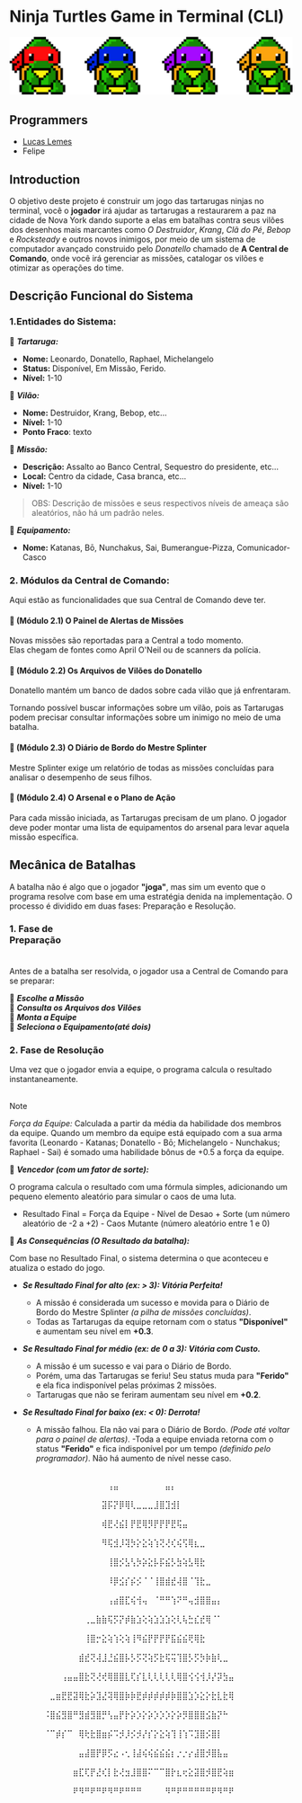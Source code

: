 # Ninja Turtles Game in Terminal (CLI)

![ninja-turtle-pixel](images/ninjas.png)

## Programmers
- [Lucas Lemes](https://github.com/L3mSv) 
- Felipe 

## Introduction
O objetivo deste projeto é construir um jogo das tartarugas ninjas no terminal, você o **jogador** irá ajudar as tartarugas a restaurarem a paz na cidade de Nova York dando suporte a elas em batalhas contra seus vilões dos desenhos mais marcantes como _O Destruidor_, _Krang_, _Clã do Pé_, _Bebop_ e _Rocksteady_ e outros novos inimigos, por meio de um sistema de computador avançado construido pelo _Donatello_ chamado de **A Central de Comando**, onde você irá gerenciar as missões, catalogar os vilões e otimizar as operações do time.

## Descrição Funcional do Sistema

### 1.Entidades do Sistema:

:pizza: ***Tartaruga:***<br/>
- **Nome:** Leonardo, Donatello, Raphael, Michelangelo<br/>
- **Status:** Disponível, Em Missão, Ferido.<br/>
- **Nível:** 1-10<br/>

:pizza: ***Vilão:***<br/>
- **Nome:** Destruidor, Krang, Bebop, etc...<br/>
- **Nível:** 1-10<br/>
- **Ponto Fraco**: texto<br/>

:pizza: ***Missão:***<br/> 
- **Descrição:** Assalto ao Banco Central, Sequestro do presidente, etc...<br/>
- **Local:** Centro da cidade, Casa branca, etc...<br/>
- **Nível:** 1-10<br/>
>OBS: Descrição de missões e seus respectivos níveis de ameaça são aleatórios, não há um padrão neles.

:pizza: ***Equipamento:***<br/>
- **Nome:** Katanas, Bō, Nunchakus, Sai, Bumerangue-Pizza, Comunicador-Casco<br/>


### 2. Módulos da Central de Comando:
Aqui estão as funcionalidades que sua Central de Comando deve ter.<br/>

#### :pizza: (Módulo 2.1) O Painel de Alertas de Missões

Novas missões são reportadas para a Central a todo momento.<br/>
Elas chegam de fontes como April O'Neil ou de scanners da polícia.<br/>

#### :pizza: (Módulo 2.2) Os Arquivos de Vilões do Donatello

Donatello mantém um banco de dados sobre cada vilão que já enfrentaram.<br/>

Tornando possível buscar informações sobre um vilão, pois as Tartarugas
podem precisar consultar informações sobre um inimigo no meio de uma
batalha.

#### :pizza: (Módulo 2.3) O Diário de Bordo do Mestre Splinter

Mestre Splinter exige um relatório de todas as missões concluídas para
analisar o desempenho de seus filhos.

#### :pizza: (Módulo 2.4) O Arsenal e o Plano de Ação

Para cada missão iniciada, as Tartarugas precisam de um plano. O jogador deve poder montar uma lista de equipamentos do arsenal para levar aquela missão específica.⠀⠀⠀⠀

## Mecânica de Batalhas⠀⠀⠀⠀⠀⠀

A batalha não é algo que o jogador **"joga"**, mas sim um evento que o programa resolve com base em uma
estratégia denida na implementação. O processo é dividido em duas fases: Preparação e Resolução.

### 1. Fase de Preparação⠀⠀⠀⠀⠀⠀⠀⠀⠀⠀⠀⠀⠀⠀⠀⠀⠀⠀⠀⠀⠀⠀⠀⠀⠀⠀⠀⠀⠀⠀⠀⠀⠀⠀⠀⠀⠀⠀⠀⠀⠀⠀

Antes de a batalha ser resolvida, o jogador usa a Central de Comando para se preparar:<br/>

:pizza: ***Escolhe a Missão***<br/>
:pizza: ***Consulta os Arquivos dos Vilões***<br/>
:pizza: ***Monta a Equipe***<br/>
:pizza: ***Seleciona o Equipamento(até dois)***<br/>

### 2. Fase de Resolução

Uma vez que o jogador envia a equipe, o programa calcula o resultado instantaneamente.<br/>
⠀⠀⠀⠀⠀⠀⠀⠀⠀⠀⠀⠀⠀⠀⠀⠀⠀⠀⠀⠀⠀⠀⠀⠀⠀⠀⠀⠀⠀⠀⠀⠀⠀⠀⠀⠀⠀⠀⠀⠀⠀⠀⠀⠀⠀
>[!NOTE] 
> _Força da Equipe:_ Calculada a partir da média da habilidade dos membros
>da equipe. Quando um membro da equipe está equipado com a sua arma
>favorita (Leonardo - Katanas; Donatello - Bō; Michelangelo - Nunchakus;
>Raphael - Sai) é somado uma habilidade bônus de +0.5 a força da equipe.

:pizza: ***Vencedor (com um fator de sorte):***

O programa calcula o resultado com uma fórmula simples, 
adicionando um pequeno elemento aleatório para simular o caos de uma luta.

- Resultado Final = Força da Equipe - Nível de Desao + Sorte (um número 
aleatório de -2 a +2) - Caos Mutante (número aleatório entre
1 e 0)

:pizza: ***As Consequências (O Resultado da batalha):***

Com base no Resultado Final, o sistema determina o que aconteceu e atualiza o estado do jogo.

- ***Se Resultado Final for alto (ex: > 3): Vitória Perfeita!***
    - A missão é considerada um sucesso e movida para o Diário de Bordo do Mestre Splinter _(a pilha de missões concluídas)_.
    - Todas as Tartarugas da equipe retornam com o status **"Disponível"** e aumentam seu nível em **+0.3**.

- ***Se Resultado Final for médio (ex: de 0 a 3): Vitória com Custo.***
    - A missão é um sucesso e vai para o Diário de Bordo.
    - Porém, uma das Tartarugas se feriu! Seu status muda para **"Ferido"** e ela fica indisponível pelas próximas 2 missões.
    - Tartarugas que não se feriram aumentam seu nível em **+0.2**.

- ***Se Resultado Final for baixo (ex: < 0): Derrota!***
    - A missão falhou. Ela não vai para o Diário de Bordo. _(Pode até voltar para o painel de alertas)_.
    -Toda a equipe enviada retorna com o status **"Ferido"** e fica indisponível por um tempo _(definido pelo programador)_. Não há aumento de nível nesse caso.










⠀⠀⠀⠀⠀⠀⠀⠀⠀⠀⠀⠀⠀⠀⠀⠀⠀⠀⠀⠀⠀⠀⠀⠀
⠀⠀⠀⠀⠀⠀⠀⠀⠀⠀⠀⠀⠀⠀⠀⠀⠀⢠⣤⠀⠀⠀⠀⠀⠀⠀⠀⣤⡄⠀⠀⠀⠀⠀⠀⠀⠀⠀⠀⠀⠀⠀⠀⠀⠀⠀⠀⠀⠀⠀
⠀⠀⠀⠀⠀⠀⠀⠀⠀⠀⠀⠀⠀⠀⠀⠀⣽⡯⡝⡿⢿⢇⣀⣀⣀⣸⣿⣹⣺⡇⠀⠀⠀⠀⠀⠀⠀⠀⠀⠀⠀⠀⠀⠀⠀⠀⠀⠀⠀⠀
⠀⠀⠀⠀⠀⠀⠀⠀⠀⠀⠀⠀⠀⠀⠀⠀⢾⣟⢜⣮⡇⡟⣟⢿⡻⡟⡟⡟⣟⢯⣤⠀⠀⠀⠀⠀⠀⠀⠀⠀⠀⠀⠀⠀⠀⠀⠀⠀⠀⠀
⠀⠀⠀⠀⠀⠀⠀⠀⠀⠀⠀⠀⠀⠀⠀⠀⠻⢯⣺⡸⢽⡳⡕⣕⢵⢱⢝⢜⢎⢮⢫⢿⣆⣀⠀⠀⠀⠀⠀⠀⠀⠀⠀⠀⠀⠀⠀⠀⠀⠀
⠀⠀⠀⠀⠀⠀⠀⠀⠀⠀⠀⠀⠀⠀⠀⠀⠀⢸⣿⡪⣣⢣⡳⡵⣕⡧⡯⣮⡣⣳⢵⣣⢿⣗⠀⠀⠀⠀⠀⠀⠀⠀⠀⠀⠀⠀⠀⠀⠀⠀
⠀⠀⠀⠀⠀⠀⠀⠀⠀⠀⠀⠀⠀⠀⠀⠀⠀⠸⡿⣪⡎⡮⡪⠈⠈⢸⣿⣾⣞⢼⣿⠈⢹⣗⣀⠀⠀⠀⠀⠀⠀⠀⠀⠀⠀⠀⠀⠀⠀⠀
⠀⠀⠀⠀⠀⠀⠀⠀⠀⠀⠀⠀⠀⠀⠀⠀⠀⢠⣴⣿⣏⢮⢺⢤⠀⠈⠛⠛⢱⠝⠛⢤⣺⣿⣿⣤⡄⠀⠀⠀⠀⠀⠀⠀⠀⠀⠀⠀⠀⠀
⠀⠀⠀⠀⠀⠀⠀⠀⠀⠀⠀⠀⠀⢀⣀⣷⣷⢯⡫⡝⡾⣷⣱⢕⢵⣱⣱⣱⢕⢇⢧⣓⣎⣞⢿⠈⠁⠀⠀⠀⠀⠀⠀⠀⠀⠀⠀⠀⠀⠀
⠀⠀⠀⠀⠀⠀⠀⠀⠀⠀⠀⠀⠀⢸⣿⡒⣕⢵⢱⢕⢵⢸⠻⣮⡟⡟⡟⡟⣯⣮⣮⢟⢿⣗⠀⠀⠀⠀⠀⠀⠀⠀⠀⠀⠀⠀⠀⠀⠀⠀
⠀⠀⠀⠀⠀⠀⠀⠀⠀⠀⠀⠀⣾⣞⢝⢼⣸⣘⣮⣿⡧⡣⡫⢝⢵⡫⣗⢯⢭⢹⣿⡣⡫⡳⡷⣷⢇⣀⠀⠀⠀⠀⠀⠀⠀⠀⠀⠀⠀⠀
⠀⠀⠀⠀⠀⠀⠀⠀⠀⢠⣤⣤⣿⣗⢝⢜⢞⢿⣿⣿⣇⢏⡎⣇⢇⢇⢇⢇⢇⢿⣿⢪⢪⢺⡸⡜⡽⣳⣤⠀⠀⠀⠀⠀⠀⠀⠀⠀⠀⠀
⠀⠀⠀⠀⠀⠀⠀⣀⣶⣟⣟⣽⢿⣗⡵⣹⣜⢽⢿⣿⡷⡷⣟⡾⡾⡾⡾⡾⡷⣿⣿⣱⡱⣕⡕⣗⣇⣗⢿⠀⠀⠀⠀⠀⠀⠀⠀⠀⠀⠀
⠀⠀⠀⠀⠀⠀⠨⣿⣮⣻⣿⠛⣻⣾⣻⣿⡛⢣⣤⡟⡗⡵⡱⡕⡵⡱⡱⡱⡕⡵⡻⣿⣿⣿⣪⣷⡝⠓⠀⠀⠀⠀⠀⠀⠀⠀⠀⠀⠀⠀
⠀⠀⠀⠀⠀⠀⠈⠉⡾⡎⠉⠀⢿⢗⣗⣿⣶⡮⠩⡺⡸⡪⡺⡜⡎⡕⣕⢵⢹⢸⢱⠩⣹⣿⡪⣿⡇⠀⠀⠀⠀⠀⠀⠀⠀⠀⠀⠀⠀⠀
⠀⠀⠀⠀⠀⠀⠀⠀⠀⠀⠀⠀⣤⣼⣿⡟⡿⡫⣔⠠⢂⢸⣼⢮⢮⣮⣮⣮⡆⡐⡐⡔⣼⣿⡺⣿⣧⣤⠀⠀⠀⠀⠀⠀⠀⠀⠀⠀⠀⠀
⠀⠀⠀⠀⠀⠀⠀⠀⠀⠀⠀⣶⣏⢏⡟⣜⢎⡇⣗⢜⣲⣸⣿⣿⠍⠉⠉⣿⡗⣆⢖⣕⣽⣿⡺⣿⣟⢵⣶⠀⠀⠀⠀⠀⠀⠀⠀⠀⠀⠀
⠀⠀⠀⠀⠀⠀⠀⠀⠀⠀⠀⠟⠻⠛⠟⠛⠟⠻⠛⠟⠛⠛⠛⠀⠀⠀⠀⠻⠛⠟⠛⠛⠛⠛⠛⠟⠻⠛⠟⠀⠀⠀⠀⠀⠀⠀⠀⠀⠀⠀
⠀⠀⠀⠀⠀⠀⠀⠀⠀⠀⠀⠀⠀⠀⠀⠀⠀⠀⠀⠀⠀⠀⠀⠀⠀⠀⠀⠀⠀⠀⠀⠀⠀⠀⠀⠀⠀⠀⠀⠀⠀⠀⠀⠀⠀⠀⠀⠀⠀⠀
⠀⠀⠀⠀⠀⠀⠀⠀⠀⠀⠀⠀⠀⠀⠀⠀⠀⠀⠀⠀⠀⠀⠀⠀⠀⠀⠀⠀⠀⠀⠀⠀⠀⠀⠀⠀⠀⠀⠀⠀⠀⠀⠀⠀⠀⠀⠀⠀⠀⠀
⠀⠀⠀⠀⠀⠀⠀⠀⠀⠀⠀⠀⠀⠀⠀⠀⠀⠀⠀⠀⠀⠀⠀⠀⠀⠀⠀⠀⠀⠀⠀⠀⠀⠀⠀⠀⠀⠀⠀⠀⠀⠀⠀⠀⠀⠀⠀⠀⠀⠀⠀⠀⠀⠀⠀⠀⠀⠀⠀⠀
⠀⠀⠀⠀⠀⠀⠀⠀⠀⠀⠀⠀⠀⠀⠀⠀⠀⠀⠀⠀⠀⠀⠀⠀⠀⠀⠀⠀⠀⠀⠀⠀⠀⠀⠀⠀⠀⠀⠀⠀⠀⠀⠀⠀⠀⠀⠀⠀⠀⠀⠀⠀⠀⠀⠀⠀⠀⠀⠀⠀
⠀⠀⠀⠀⠀⠀⠀⠀⠀⠀⠀⠀⠀⠀⠀⠀⠀⠀⠀⠀⠀⠀⠀⠀⠀⠀⠀⠀⠀⠀⠀⠀⠀⠀⠀⠀⠀⠀⠀⠀⠀⠀⠀⠀⠀⠀⠀⠀⠀⠀⠀⠀⠀⠀⠀⠀⠀⠀⠀⠀
⠀⠀⠀⠀⠀⠀⠀⠀⠀⠀⠀⠀⠀⠀⠀⠀⠀⠀⠀⠀⠀⠀⠀⠀⠀⠀⠀⠀⠀⠀⠀⠀⠀⠀⠀⠀⠀⠀⠀⠀⠀⠀⠀⠀⠀⠀⠀⠀⠀⠀⠀⠀⠀⠀⠀⠀⠀⠀⠀⠀
⠀⠀⠀⠀⠀⠀⠀⠀⠀⠀⠀⠀⠀⠀⠀⠀⠀⠀⠀⠀⠀⠀⠀⠀⠀⠀⠀⠀⠀⠀⠀⠀⠀⠀⠀⠀⠀⠀⠀⠀⠀⠀⠀⠀⠀⠀⠀⠀⠀⠀⠀⠀⠀⠀⠀⠀⠀⠀⠀⠀